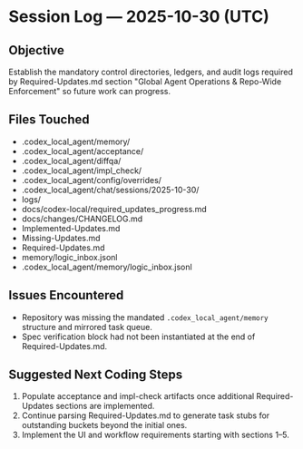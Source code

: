 # Session Log — 2025-10-30 (UTC)

## Objective
Establish the mandatory control directories, ledgers, and audit logs required by Required-Updates.md section "Global Agent Operations & Repo-Wide Enforcement" so future work can progress.

## Files Touched
- .codex_local_agent/memory/
- .codex_local_agent/acceptance/
- .codex_local_agent/diffqa/
- .codex_local_agent/impl_check/
- .codex_local_agent/config/overrides/
- .codex_local_agent/chat/sessions/2025-10-30/
- logs/
- docs/codex-local/required_updates_progress.md
- docs/changes/CHANGELOG.md
- Implemented-Updates.md
- Missing-Updates.md
- Required-Updates.md
- memory/logic_inbox.jsonl
- .codex_local_agent/memory/logic_inbox.jsonl

## Issues Encountered
- Repository was missing the mandated `.codex_local_agent/memory` structure and mirrored task queue.
- Spec verification block had not been instantiated at the end of Required-Updates.md.

## Suggested Next Coding Steps
1. Populate acceptance and impl-check artifacts once additional Required-Updates sections are implemented.
2. Continue parsing Required-Updates.md to generate task stubs for outstanding buckets beyond the initial ones.
3. Implement the UI and workflow requirements starting with sections 1–5.

